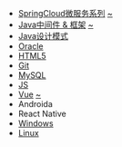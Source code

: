 * [SpringCloud微服务系列][cloudHtml]  [~][cloudMd]
* [Java中间件 & 框架][javaHtml]       [~][javaMd]
* [Java设计模式][mode]           
* [Oracle][oracle]
* [HTML5][html5]
* [Git][git]
* [MySQL][mysql]
* [JS][js]
* [Vue][vueHtml]                      [~][vueMd]
* Androida
* React Native
* [Windows][win]
* [Linux][linux]

[cloudHtml]: https://fgq233.github.io/html/blog?key=cloud
[cloudMd]: https://fgq233.github.io/md/index/cloud
[javaHtml]: https://fgq233.github.io/html/blog?key=java
[javaMd]: https://fgq233.github.io/md/index/java
[js]: https://fgq233.github.io/md/index/js
[oracle]: https://fgq233.github.io/md/index/oracle
[win]: https://fgq233.github.io/md/index/win
[linux]: https://fgq233.github.io/md/index/linux
[mode]: https://fgq233.github.io/md/index/mode
[vueHtml]: https://fgq233.github.io/html/blog?key=vue
[vueMd]: https://fgq233.github.io/md/index/vue
[mysql]:https://chenglid.github.io/md/index/mysql
[git]:https://chenglid.github.io/md/index/git
[html5]:https://chenglid.github.io/md/index/html5